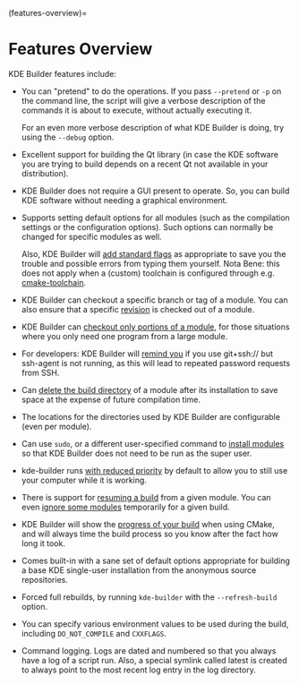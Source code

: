 (features-overview)=
# Features Overview

KDE Builder features include:

- You can "pretend" to do the operations. If you pass `--pretend` or
  `-p` on the command line, the script will give a verbose description
  of the commands it is about to execute, without actually executing it.

  For an even more verbose description of what KDE Builder is doing,
  try using the `--debug` option.

- Excellent support for building the Qt library (in case the KDE
  software you are trying to build depends on a recent Qt not available
  in your distribution).

- KDE Builder does not require a GUI present to operate. So, you can
  build KDE software without needing a graphical environment.

- Supports setting default options for all modules (such as the
  compilation settings or the configuration options). Such options can
  normally be changed for specific modules as well.

  Also, KDE Builder will [add standard flags](#kde-builder-std-flags)
  as appropriate to save you the trouble and possible errors from typing
  them yourself. Nota Bene: this does not apply when a (custom)
  toolchain is configured through e.g. [cmake-toolchain](#conf-cmake-toolchain).

- KDE Builder can checkout a specific branch or tag
  of a module. You can also ensure that a specific
  [revision](#conf-revision) is checked out of a module.

- KDE Builder can [checkout only portions of a
  module](#partial-builds), for those situations where you only need one
  program from a large module.

- For developers: KDE Builder will [remind you](#ssh-agent-reminder) if
  you use git+ssh:// but ssh-agent is not running, as this will lead to
  repeated password requests from SSH.

- Can [delete the build directory](#deleting-build-dir) of a module
  after its installation to save space at the expense of future
  compilation time.

- The locations for the directories used by KDE Builder are
  configurable (even per module).

- Can use `sudo`, or a different user-specified command to [install
  modules](#root-installation) so that KDE Builder does not need to be
  run as the super user.

- kde-builder runs [with reduced priority](#build-priority) by default
  to allow you to still use your computer while it is working.

- There is support for [resuming a build](#resuming) from a given
  module. You can even [ignore some modules](#ignoring-modules)
  temporarily for a given build.

- KDE Builder will show the [progress of your build](#build-progress)
  when using CMake, and will always time the build process so you know
  after the fact how long it took.

- Comes built-in with a sane set of default options appropriate for
  building a base KDE single-user installation from the anonymous source
  repositories.

- Forced full rebuilds, by running `kde-builder` with the
  `--refresh-build` option.

- You can specify various environment values to be used during the
  build, including `DO_NOT_COMPILE` and `CXXFLAGS`.

- Command logging. Logs are dated and numbered so that you always have a
  log of a script run. Also, a special symlink called latest is created
  to always point to the most recent log entry in the log directory.
